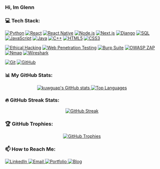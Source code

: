 ### Hi, Im Glenn

### 💻 Tech Stack:
<p align="left">
  <a href="#"><img alt="Python" src="https://img.shields.io/badge/Python-%233776AB.svg?style=for-the-badge&logo=python&logoColor=white"></a>
  <a href="#"><img alt="React" src="https://img.shields.io/badge/React-%2320232A.svg?style=for-the-badge&logo=react&logoColor=%2361DAFB"></a>
  <a href="#"><img alt="React Native" src="https://img.shields.io/badge/React_Native-%2320232A.svg?style=for-the-badge&logo=react&logoColor=%2361DAFB"></a>
  <a href="#"><img alt="Node.js" src="https://img.shields.io/badge/Node.js-%23339933.svg?style=for-the-badge&logo=node.js&logoColor=white"></a>
  <a href="#"><img alt="Next.js" src="https://img.shields.io/badge/Next.js-%23000000.svg?style=for-the-badge&logo=next.js&logoColor=white"></a>
  <a href="#"><img alt="Django" src="https://img.shields.io/badge/Django-%23092E20.svg?style=for-the-badge&logo=django&logoColor=white"></a>
  <a href="#"><img alt="SQL" src="https://img.shields.io/badge/SQL-%2300758F.svg?style=for-the-badge&logo=Acrobat&logoColor=white&labelColor=E45F24"></a>
  <a href="#"><img alt="JavaScript" src="https://img.shields.io/badge/JavaScript-%23F7DF1E.svg?style=for-the-badge&logo=javascript&logoColor=black"></a>
  <a href="#"><img alt="Java" src="https://img.shields.io/badge/Java-%23ED8B00.svg?style=for-the-badge&logo=openjdk&logoColor=white"></a>
  <a href="#"><img alt="C++" src="https://img.shields.io/badge/C%2B%2B-%2300599C.svg?style=for-the-badge&logo=c%2B%2B&logoColor=white"></a>
  <a href="#"><img alt="HTML5" src="https://img.shields.io/badge/HTML5-%23E34F26.svg?style=for-the-badge&logo=html5&logoColor=white"></a>
  <a href="#"><img alt="CSS3" src="https://img.shields.io/badge/CSS3-%231572B6.svg?style=for-the-badge&logo=css3&logoColor=white"></a>

  <a href="#"><img alt="Ethical Hacking" src="https://img.shields.io/badge/Ethical_Hacking_(CEH_v.12)-SECURITY-critical?style=for-the-badge"></a>
  <a href="#"><img alt="Web Penetration Testing" src="https://img.shields.io/badge/Web_Pen_Testing-blueviolet?style=for-the-badge"></a> <a href="#"><img alt="Burp Suite" src="https://img.shields.io/badge/Burp_Suite-Professional-orange?style=for-the-badge&logo=burpsuite"></a> <a href="#"><img alt="OWASP ZAP" src="https://img.shields.io/badge/OWASP_ZAP-security-blue?style=for-the-badge&logo=owasp"></a> <a href="#"><img alt="Nmap" src="https://img.shields.io/badge/Nmap-Network_Mapper-important?style=for-the-badge&logo=nmap"></a> <a href="#"><img alt="Wireshark" src="https://img.shields.io/badge/Wireshark-Network_Analysis-lightgrey?style=for-the-badge&logo=wireshark"></a>

  <a href="#"><img alt="Git" src="https://img.shields.io/badge/Git-%23F05033.svg?style=for-the-badge&logo=git&logoColor=white"></a>
  <a href="#"><img alt="GitHub" src="https://img.shields.io/badge/GitHub-%23181717.svg?style=for-the-badge&logo=github&logoColor=white"></a>
</p>

### 📊 My GitHub Stats:
<p align="center">
  <a href="https://github.com/anuraghazra/github-readme-stats">
    <img src="https://github-readme-stats.vercel.app/api?username=kuwguap&show_icons=true&theme=radical&rank_icon=github&count_private=true&hide_border=true&card_width=450" alt="kuwguap's GitHub stats"/>
  </a>
  <a href="https://github.com/anuraghazra/github-readme-stats">
    <img src="https://github-readme-stats.vercel.app/api/top-langs/?username=kuwguap&layout=compact&theme=radical&langs_count=10&hide_border=true&card_width=450" alt="Top Languages"/>
  </a>
</p>

### 🔥 GitHub Streak Stats:
<p align="center"> <a href="https://git.io/streak-stats">
    <img src="https://streak-stats.demolab.com/?user=kuwguap&theme=radical&hide_border=true&card_width=450" alt="GitHub Streak"/>
  </a>
</p>

### 🏆 GitHub Trophies:
<p align="center">
  <a href="https://github.com/ryo-ma/github-profile-trophy">
    <img src="https://github-profile-trophy.vercel.app/?username=kuwguap&theme=radical&no-frame=true&no-bg=true&margin-w=15&margin-h=15&column=7" alt="GitHub Trophies"/>
  </a>
</p>

### 📫 How to Reach Me:
<p align="left">
  <a href="https://www.linkedin.com/in/glenn-osioh-85104827b/" target="_blank">
    <img alt="LinkedIn" src="https://img.shields.io/badge/LinkedIn-0077B5?style=for-the-badge&logo=linkedin&logoColor=white">
  </a>
  <a href="mailto:richierodney434@gmail.com" target="_blank">
    <img alt="Email" src="https://img.shields.io/badge/Email-D14836?style=for-the-badge&logo=gmail&logoColor=white">
  </a>
  <a href="https://kuwrodney.carrd.co/" target="_blank">
    <img alt="Portfolio" src="https://img.shields.io/badge/Portfolio-FF5733?style=for-the-badge&logo=carrd&logoColor=white">
  </a>
  <a href="https://kuwguap.github.io/" target="_blank">
    <img alt="Blog" src="https://img.shields.io/badge/Blog-181717?style=for-the-badge&logo=github&logoColor=white">
  </a>
</p>
